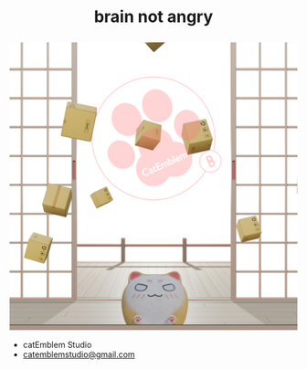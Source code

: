 # <p align="center">brain not angry</p>
![image](https://github.com/catEmblem-Studio/brain-not-angry/blob/main/img/brainNotAngry_homePage.png)
- catEmblem Studio
- catemblemstudio@gmail.com
